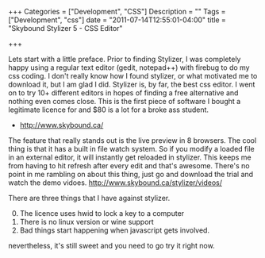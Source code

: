 +++
Categories = ["Development", "CSS"]
Description = ""
Tags = ["Development", "css"]
date = "2011-07-14T12:55:01-04:00"
title = "Skybound Stylizer 5 - CSS Editor"

+++

Lets start with a little preface. Prior to finding Stylizer, I was completely happy using a regular text editor (gedit, notepad++) with firebug to do my css coding. I don't really know how I found stylizer, or what motivated me to download it, but I am glad I did. Stylizer is, by far, the best css editor. I went on to try 10+ different editors in hopes of finding a free alternative and nothing even comes close. This is the first piece of software I bought a legitimate licence for and $80 is a lot for a broke ass student.

* http://www.skybound.ca/

 The feature that really stands out is the live preview in 8 browsers. The cool thing is that it has a built in file watch system. So if you modify a loaded file in an external editor, it will instantly get reloaded in stylizer. This keeps me from having to hit refresh after every edit and that's awesome. There's no point in me rambling on about this thing, just go and download the trial and watch the demo vidoes. http://www.skybound.ca/stylizer/videos/

 There are three things that I have against stylizer. 

0. The licence uses hwid to lock a key to a computer
0. There is no linux version or wine support
0. Bad things start happening when javascript gets involved.

nevertheless, it's still sweet and you need to go try it right now.


